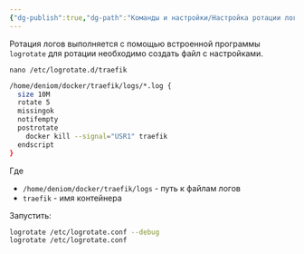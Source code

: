 ```yaml
---
{"dg-publish":true,"dg-path":"Команды и настройки/Настройка ротации логов Trefik.md","permalink":"/komandy-i-nastrojki/nastrojka-rotaczii-logov-trefik/","updated":"2025-04-11T17:47:02+03:00"}
---
```


Ротация логов выполняется с помощью встроенной программы `logrotate` для ротации необходимо создать файл с настройками.

```shell
nano /etc/logrotate.d/traefik
```

```sh
/home/deniom/docker/traefik/logs/*.log {
  size 10M
  rotate 5
  missingok
  notifempty
  postrotate
    docker kill --signal="USR1" traefik
  endscript
}
```

Где
- `/home/deniom/docker/traefik/logs` - путь к файлам логов
- `traefik` - имя контейнера

Запустить:
```sh
logrotate /etc/logrotate.conf --debug 
logrotate /etc/logrotate.conf
```
